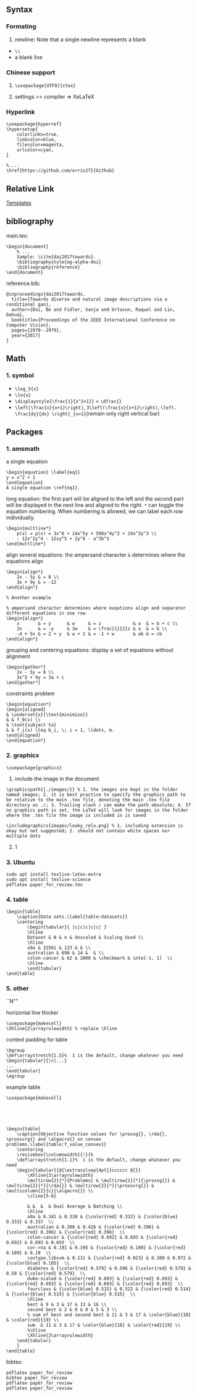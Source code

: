 ## Syntax

### Formating
1. newline: Note that a single newline represents a blank
+ `\\`
+ a blank line

### Chinese support
1. `\usepackage[UTF8]{ctex}`

2. settings >> compiler => XeLaTeX

### Hyperlink
```
\usepackage{hyperref}
\hypersetup{
    colorlinks=true,
    linkcolor=blue,
    filecolor=magenta,      
    urlcolor=cyan,
}

%....
\href{https://github.com/orris27}{Github}
```



## Relative Link
[Templates](https://www.overleaf.com/gallery/)

## bibliography
main.tex:
```
\begin{document}
    % ...
    Sample: \cite{dai2017towards}.
    \bibliographystyle{eg-alpha-doi}
    \bibliography{reference}
\end{document}
```
reference.bib:
```
@inproceedings{dai2017towards,
  title={Towards diverse and natural image descriptions via a conditional gan},
  author={Dai, Bo and Fidler, Sanja and Urtasun, Raquel and Lin, Dahua},
  booktitle={Proceedings of the IEEE International Conference on Computer Vision},
  pages={2970--2979},
  year={2017}
}
```
## Math
### 1. symbol
+ `\log_5{x}`
+ `\ln{x}`
+ `\displaystyle{\frac{1}{x^2+1}}` = `\dfrac{}`
+ `\left|\frac{x}{x+1}\right|`, `3\left(\frac{x}{x+1}\right)`, `\left. \frac{dy}{dx} \right|_{x=1}`(remain only right vertical bar)

## Packages
### 1. amsmath
a single equation
```
\begin{equation} \label{eq1}
y = x^2 + 1
\end{equation}
A single equation \ref{eq1}.
```

long equation: the first part will be aligned to the left and the second part will be displayed in the next line and aligned to the right. `*` can toggle the equation numbering. When numbering is allowed, we can label each row individually.
```
\begin{multline*}
    p(x) = p(x) = 3x^6 + 14x^5y + 590x^4y^2 + 19x^3y^3 \\
    - 12x^2y^4 - 12xy^5 + 2y^6 - a^3b^3
\end{multline*}
```

align several equations: the ampersand character `&` determines where the equations align
```
\begin{align*}
    2x - 5y & = 8 \\
    3x + 9y & = -12 
\end{align*}

% Another example

% ampersand character determines where euqations align and separater different equations in one row
\begin{align*}
    x       & = y      & w     & = z            & a  & = b + c \\
    2x      & = -y     & 3w    & = \frac{1}{2}z & a  & = b \\
    -4 + 5x & = 2 + y  & w + 2 & = -1 + w       & ab & = cb
\end{align*}

```
grouping and centering equations: display a set of equations without alignment
```
\begin{gather*}
    2x - 5y = 8 \\
    3x^2 + 9y = 3a + c
\end{gather*}
```
constraints problem
```
\begin{equation*}
\begin{aligned}
& \underset{x}{\text{minimize}}
& & f_0(x) \\
& \text{subject to}
& & f_i(x) \leq b_i, \; i = 1, \ldots, m.
\end{aligned}
\end{equation*}
```

### 2. graphicx
`\usepackage{graphicx}`

1. include the image in the document
```
\graphicspath{{./images/}} % 1. the images are kept in the folder named images; 2. it is best practice to specify the graphics path to be relative to the main .tex file, denoting the main .tex file directory as ./; 3. Trailing slash / can make the path absolute; 4. If no graphics path is set, the LaTeX will look for images in the folder where the .tex file the image is included in is saved

\includegraphics{images/leaky_relu.png} % 1. including extension is okay but not suggested; 2. should not contain white spaces nor multiple dots
```

2. 1

### 3. Ubuntu
```
sudo apt install texlive-latex-extra
sudo apt install texlive-science
pdflatex paper_for_review.tex
```
### 4. table
```
\begin{table}
    \caption{Data sets.\label{table:datasets}}
    \centering
        \begin{tabular}{ |c|c|c|c|c| }
        \hline
        Dataset & N & n & Unscaled & Scaling Used \\
        \hline
        a9a & 32561 & 123 & & \\
        australian & 690 & 14 &  & \\
        colon-cancer & 62 & 2000 & \checkmark & into[-1, 1]  \\
        \hline
        \end{tabular}
\end{table}

```


### 5. other
\`\`N""


horizontal line thicker
```
\usepackage{makecell}
\Xhline{2\arrayrulewidth} % replace \hline

```


context padding for table
```
\bgroup
\def\arraystretch{1.5}%  1 is the default, change whatever you need
\begin{tabular}{|c|...}
...
\end{tabular}
\egroup
```


example table
```
\usepackage{makecell}





\begin{table}
    \caption{Objective function values for \proxsg{}, \rda{}, \proxsvrg{} and \algacro{} on convex problems.\label{table:f_value_convex}}
    \centering
    \resizebox{\columnwidth}{!}{%
    \def\arraystretch{1.1}%  1 is the default, change whatever you need
    \begin{tabular}{@{\extracolsep{4pt}}cccccc @{}}
        \Xhline{3\arrayrulewidth}
        \multirow{2}{*}{Problems} & \multirow{2}{*}{\proxsg{}} & \multirow{2}{*}{\rda{}} & \multirow{2}{*}{\proxsvrg{}} & \multicolumn{2}{c}{\algacro{}} \\
        \cline{5-6}

        & &  &  & Dual Average & Batching \\
        \hline
        a9a & 0.341 & 0.338 & {\color{red} 0.332} & {\color{blue} 0.333} & 0.337  \\
        australian & 0.398 & 0.426 & {\color{red} 0.396} & {\color{red} 0.396} & {\color{red} 0.396}  \\
        colon-cancer & {\color{red} 0.692} & 0.693 & {\color{red} 0.692} & 0.693 & 0.693  \\
        cor-rna & 0.191 & 0.195 & {\color{red} 0.189} & {\color{red} 0.189} & 0.19  \\
        covtype.libsvm & 0.111 & {\color{red} 0.023} & 0.309 & 0.972 & {\color{blue} 0.105}  \\
        diabetes & {\color{red} 0.579} & 0.596 & {\color{red} 0.579} & 0.58 & {\color{red} 0.579}  \\
        duke-scaled & {\color{red} 0.693} & {\color{red} 0.693} & {\color{red} 0.693} & {\color{red} 0.693} & {\color{red} 0.693}  \\
        fourclass & {\color{blue} 0.515} & 0.522 & {\color{red} 0.514} & {\color{blue} 0.515} & {\color{blue} 0.515}  \\
        \hline
        best & 9 & 3 & 17 & 13 & 16 \\
        second best & 2 & 0 & 0 & 5 & 3 \\
        % sum of best and second best & 11 & 3 & 17 & \color{blue}{18} & \color{red}{19} \\ 
        sum  & 11 & 3 & 17 & \color{blue}{18} & \color{red}{19} \\
        %\hline
        \Xhline{3\arrayrulewidth}
    \end{tabular}
    }
\end{table}

```

bibtex:
```
pdflatex paper_for_review
bibtex paper_for_review
pdflatex paper_for_review
pdflatex paper_for_review

```
